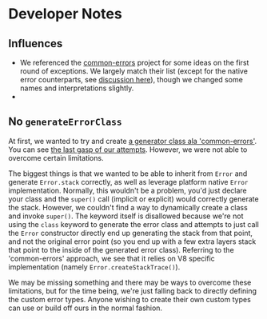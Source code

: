 # Developer Notes

## Influences

- We referenced the [common-errors](https://www.npmjs.com/package/common-errors) project for some ideas on the first round of exceptions. We largely match their list (except for the native error counterparts, see [discussion here](./README.md#specialized-system-errors)), though we changed some names and interpretations slightly.
- 

## No `generateErrorClass`

At first, we wanted to try and create [a generator class ala 'common-errors'](https://github.com/shutterstock/node-common-errors/blob/master/lib/helpers/class-generator.js). You can see [the last gasp of our attempts](https://github.com/liquid-labs/common-errors/blob/b632305ae83c96d8bcd647e9a262fc238ce14d17/src/generate-error-class.mjs). However, we were not able to overcome certain limitations.

The biggest things is that we wanted to be able to inherit from `Error` and generate `Error.stack` correctly, as well as leverage platform native `Error` implementation. Normally, this wouldn't be a problem, you'd just declare your class and the `super()` call (implicit or explicit) would correctly generate the stack. However, we couldn't find a way to dynamically create a class and invoke `super()`. The keyword itself is disallowed because we're not using the `class` keyword to generate the error class and attempts to just call the `Error` constructor directly end up generating the stack from that point, and not the original error point (so you end up with a few extra layers stack that point to the inside of the generated error class). Referring to the 'common-errors' approach, we see that it relies on V8 specific implementation (namely `Error.createStackTrace()`).

We may be missing something and there may be ways to overcome these limitations, but for the time being, we're just falling back to directly defining the custom error types. Anyone wishing to create their own custom types can use or build off ours in the normal fashion.
